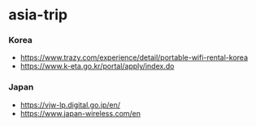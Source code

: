 # asia-trip

### Korea
- https://www.trazy.com/experience/detail/portable-wifi-rental-korea
- https://www.k-eta.go.kr/portal/apply/index.do

### Japan
- https://vjw-lp.digital.go.jp/en/
- https://www.japan-wireless.com/en
